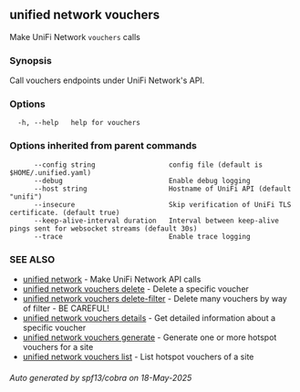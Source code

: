 ## unified network vouchers

Make UniFi Network `vouchers` calls

### Synopsis

Call vouchers endpoints under UniFi Network's API.

### Options

```
  -h, --help   help for vouchers
```

### Options inherited from parent commands

```
      --config string                  config file (default is $HOME/.unified.yaml)
      --debug                          Enable debug logging
      --host string                    Hostname of UniFi API (default "unifi")
      --insecure                       Skip verification of UniFi TLS certificate. (default true)
      --keep-alive-interval duration   Interval between keep-alive pings sent for websocket streams (default 30s)
      --trace                          Enable trace logging
```

### SEE ALSO

* [unified network](unified_network.md)	 - Make UniFi Network API calls
* [unified network vouchers delete](unified_network_vouchers_delete.md)	 - Delete a specific voucher
* [unified network vouchers delete-filter](unified_network_vouchers_delete-filter.md)	 - Delete many vouchers by way of filter - BE CAREFUL!
* [unified network vouchers details](unified_network_vouchers_details.md)	 - Get detailed information about a specific voucher
* [unified network vouchers generate](unified_network_vouchers_generate.md)	 - Generate one or more hotspot vouchers for a site
* [unified network vouchers list](unified_network_vouchers_list.md)	 - List hotspot vouchers of a site

###### Auto generated by spf13/cobra on 18-May-2025
